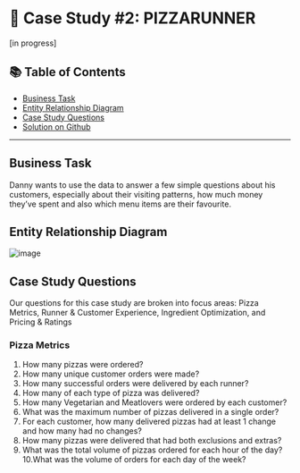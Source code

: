 # 🍜 Case Study #2: PIZZARUNNER 
[in progress]

 ## 📚 Table of Contents
 - [Business Task](#business-task)
 - [Entity Relationship Diagram](#entity-relationship-diagram)
 - [Case Study Questions](#case-study-questions)
 - [Solution on Github](https://github.com/Akia14/8_Week_SQL_Challenge/blob/main/Case%20Study%20%231/Solution.md)

 ***

 ## Business Task
 Danny wants to use the data to answer a few simple questions about his customers, especially about their visiting patterns, how much money they’ve spent and also which menu items are their favourite. 

 ## Entity Relationship Diagram

 ![image](https://user-images.githubusercontent.com/81607668/127271130-dca9aedd-4ca9-4ed8-b6ec-1e1920dca4a8.png)

 ## Case Study Questions
Our questions for this case study are broken into focus areas: Pizza Metrics, Runner & Customer Experience, Ingredient Optimization, and Pricing & Ratings
### Pizza Metrics
1. How many pizzas were ordered?
2. How many unique customer orders were made?
3. How many successful orders were delivered by each runner?
4. How many of each type of pizza was delivered?
5. How many Vegetarian and Meatlovers were ordered by each customer?
6. What was the maximum number of pizzas delivered in a single order?
7. For each customer, how many delivered pizzas had at least 1 change and how many had no changes?
8. How many pizzas were delivered that had both exclusions and extras?
9. What was the total volume of pizzas ordered for each hour of the day?
10.What was the volume of orders for each day of the week?
